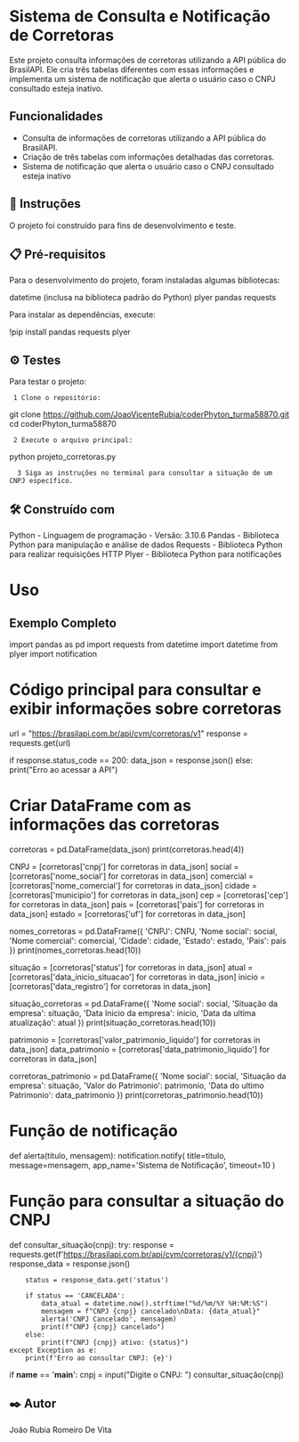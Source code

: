 # Sistema de Consulta e Notificação de Corretoras

Este projeto consulta informações de corretoras utilizando a API pública do BrasilAPI. Ele cria três tabelas diferentes com essas informações e implementa um sistema de notificação que alerta o usuário caso o CNPJ consultado esteja inativo.

## Funcionalidades

- Consulta de informações de corretoras utilizando a API pública do BrasilAPI.
- Criação de três tabelas com informações detalhadas das corretoras.
- Sistema de notificação que alerta o usuário caso o CNPJ consultado esteja inativo

## 🎯 Instruções

O projeto foi construído para fins de desenvolvimento e teste.

## 📋 Pré-requisitos

Para o desenvolvimento do projeto, foram instaladas algumas bibliotecas:

datetime (inclusa na biblioteca padrão do Python)
plyer
pandas
requests

Para instalar as dependências, execute:

!pip install pandas requests plyer

## ⚙️ Testes
Para testar o projeto:

     1 Clone o repositório:

  git clone https://github.com/JoaoVicenteRubia/coderPhyton_turma58870.git cd coderPhyton_turma58870

     2 Execute o arquivo principal:

  python projeto_corretoras.py

      3 Siga as instruções no terminal para consultar a situação de um CNPJ específico.

## 🛠️ Construído com

Python - Linguagem de programação - Versão: 3.10.6
Pandas - Biblioteca Python para manipulação e análise de dados
Requests - Biblioteca Python para realizar requisições HTTP
Plyer - Biblioteca Python para notificações

# Uso

## Exemplo Completo

import pandas as pd
import requests
from datetime import datetime
from plyer import notification

# Código principal para consultar e exibir informações sobre corretoras
url = "https://brasilapi.com.br/api/cvm/corretoras/v1"
response = requests.get(url)

if response.status_code == 200:
    data_json = response.json()
else:
    print("Erro ao acessar a API")

# Criar DataFrame com as informações das corretoras
corretoras = pd.DataFrame(data_json)
print(corretoras.head(4))

CNPJ = [corretoras['cnpj'] for corretoras in data_json]
social = [corretoras['nome_social'] for corretoras in data_json]
comercial = [corretoras['nome_comercial'] for corretoras in data_json]
cidade = [corretoras['municipio'] for corretoras in data_json]
cep = [corretoras['cep'] for corretoras in data_json]
pais = [corretoras['pais'] for corretoras in data_json]
estado = [corretoras['uf'] for corretoras in data_json]

nomes_corretoras = pd.DataFrame({
    'CNPJ': CNPJ,
    'Nome social': social,
    'Nome comercial': comercial,
    'Cidade': cidade,
    'Estado': estado,
    'Pais': pais
})
print(nomes_corretoras.head(10))

situação = [corretoras['status'] for corretoras in data_json]
atual = [corretoras['data_inicio_situacao'] for corretoras in data_json]
inicio = [corretoras['data_registro'] for corretoras in data_json]

situação_corretoras = pd.DataFrame({
    'Nome social': social,
    'Situação da empresa': situação,
    'Data Inicio da empresa': inicio,
    'Data da ultima atualização': atual
})
print(situação_corretoras.head(10))

patrimonio = [corretoras['valor_patrimonio_liquido'] for corretoras in data_json]
data_patrimonio = [corretoras['data_patrimonio_liquido'] for corretoras in data_json]

corretoras_patrimonio = pd.DataFrame({
    'Nome social': social,
    'Situação da empresa': situação,
    'Valor do Patrimonio': patrimonio,
    'Data do ultimo Patrimonio': data_patrimonio
})
print(corretoras_patrimonio.head(10))

# Função de notificação
def alerta(titulo, mensagem):
    notification.notify(
        title=titulo,
        message=mensagem,
        app_name='Sistema de Notificação',
        timeout=10
    )

# Função para consultar a situação do CNPJ
   def consultar_situação(cnpj):
      try:
         response = requests.get(f'https://brasilapi.com.br/api/cvm/corretoras/v1/{cnpj}')
         response_data = response.json()
        
        status = response_data.get('status')
        
        if status == 'CANCELADA':
            data_atual = datetime.now().strftime("%d/%m/%Y %H:%M:%S")
            mensagem = f"CNPJ {cnpj} cancelado\nData: {data_atual}"
            alerta('CNPJ Cancelado', mensagem)
            print(f"CNPJ {cnpj} cancelado")
        else:
            print(f"CNPJ {cnpj} ativo: {status}")
    except Exception as e:
        print(f'Erro ao consultar CNPJ: {e}')

  if __name__ == '__main__':
      cnpj = input("Digite o CNPJ: ")
      consultar_situação(cnpj)
    
## ✒️ Autor
João Rubia Romeiro De Vita






